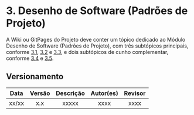 # 3. Desenho de Software (Padrões de Projeto)

A Wiki ou GitPages do Projeto deve conter um tópico dedicado ao Módulo Desenho de Software (Padrões de Projeto), com três subtópicos principais, conforme [3.1](/docs/PadroesDeProjeto/3.1.GRASPs.md), [3.2](/docs/PadroesDeProjeto/3.2.GoFs.md) e [3.3](/docs/PadroesDeProjeto/3.3.PadroesExtra.md), e dois subtópicos de cunho complementar, conforme [3.4](/docs/PadroesDeProjeto/3.4.IniciativasExtras.md) e [3.5](/docs/PadroesDeProjeto/3.5.ParticipacoesPadroes.md).



## Versionamento

| Data |Versão| Descrição | Autor(es) | Revisor |
|:----:|:----:|:---------:|:-----:|:-----:|
| xx/xx |  x.x  | xxxxx | xxxx | xxxx |